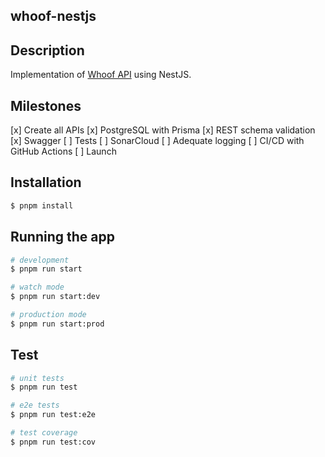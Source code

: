 whoof-nestjs
---

## Description

Implementation of [Whoof API](https://gui.rdnz.dev/_/labs/whoof-api) using NestJS.

## Milestones

[x] Create all APIs
[x] PostgreSQL with Prisma
[x] REST schema validation
[x] Swagger
[ ] Tests
[ ] SonarCloud
[ ] Adequate logging
[ ] CI/CD with GitHub Actions
[ ] Launch

## Installation

```bash
$ pnpm install
```

## Running the app

```bash
# development
$ pnpm run start

# watch mode
$ pnpm run start:dev

# production mode
$ pnpm run start:prod
```

## Test

```bash
# unit tests
$ pnpm run test

# e2e tests
$ pnpm run test:e2e

# test coverage
$ pnpm run test:cov
```
